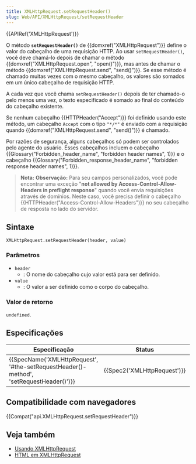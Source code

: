 ```yaml
---
title: XMLHttpRequest.setRequestHeader()
slug: Web/API/XMLHttpRequest/setRequestHeader
---
```


{{APIRef('XMLHttpRequest')}}

O método **`setRequestHeader()`** de {{domxref("XMLHttpRequest")}} define o valor do cabeçalho de uma requisição HTTP. Ao usar `setRequestHeader()`, você deve chamá-lo depois de chamar o método {{domxref("XMLHttpRequest.open", "open()")}}, mas antes de chamar o método {{domxref("XMLHttpRequest.send", "send()")}}. Se esse método é chamado muitas vezes com o mesmo cabeçalho, os valores são somados em um único cabeçalho de requisição HTTP.

A cada vez que você chama `setRequestHeader()` depois de ter chamado-o pelo menos uma vez, o texto especificado é somado ao final do conteúdo do cabeçalho existente.

Se nenhum cabeçalho {{HTTPHeader("Accept")}} foi definido usando este método, um cabeçalho `Accept` com o tipo `"*/*"` é enviado com a requisição quando {{domxref("XMLHttpRequest.send", "send()")}} é chamado.

Por razões de segurança, alguns cabeçalhos só podem ser controlados pelo agente do usuário. Esses cabeçalhos incluem o cabeçalho {{Glossary("Forbidden_header_name", "forbidden header names", 1)}} e o cabeçalho {{Glossary("Forbidden_response_header_name", "forbidden response header names", 1)}}.

> **Nota:** **Observação:** Para seu campos personalizados, você pode encontrar uma exceção "**not allowed by Access-Control-Allow-Headers in preflight response**" quando você envia requisições através de domínios. Neste caso, você precisa definir o cabeçalho {{HTTPHeader("Access-Control-Allow-Headers")}} no seu cabeçalho de resposta no lado do servidor.

## Sintaxe

```
XMLHttpRequest.setRequestHeader(header, value)
```

### Parâmetros

- `header`
  - : O nome do cabeçalho cujo valor está para ser definido.
- `value`
  - : O valor a ser definido como o corpo do cabeçalho.

### Valor de retorno

`undefined`.

## Especificações

| Especificação                                                                                                        | Status                               | Comentário             |
| -------------------------------------------------------------------------------------------------------------------- | ------------------------------------ | ---------------------- |
| {{SpecName('XMLHttpRequest', '#the-setRequestHeader()-method', 'setRequestHeader()')}} | {{Spec2('XMLHttpRequest')}} | WHATWG living standard |

## Compatibilidade com navegadores

{{Compat("api.XMLHttpRequest.setRequestHeader")}}

## Veja também

- [Usando XMLHttpRequest](/pt-BR/docs/Web/API/XMLHttpRequest/Using_XMLHttpRequest)
- [HTML em XMLHttpRequest](/pt-BR/docs/Web/API/XMLHttpRequest/HTML_in_XMLHttpRequest)
